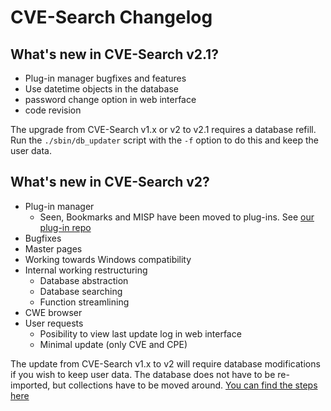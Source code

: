 #    CVE-Search Changelog

##   What's new in CVE-Search v2.1?

 * Plug-in manager bugfixes and features
 * Use datetime objects in the database
 * password change option in web interface
 * code revision
 
The upgrade from CVE-Search v1.x or v2 to v2.1 requires a database refill. Run the `./sbin/db_updater` script with the `-f` option to do this and keep the user data.

##   What's new in CVE-Search v2?

 * Plug-in manager
   * Seen, Bookmarks and MISP have been moved to plug-ins. See [our plug-in repo](https://github.com/cve-search/Plugins)
 * Bugfixes
 * Master pages
 * Working towards Windows compatibility
 * Internal working restructuring
   * Database abstraction
   * Database searching
   * Function streamlining
 * CWE browser
 * User requests
   * Posibility to view last update log in web interface
   * Minimal update (only CVE and CPE)

The update from CVE-Search v1.x to v2 will require database modifications if you wish to keep user data. The database does not have to be re-imported, but collections have to be moved around. [You can find the steps here](v1_to_v2/db_actions.md)
